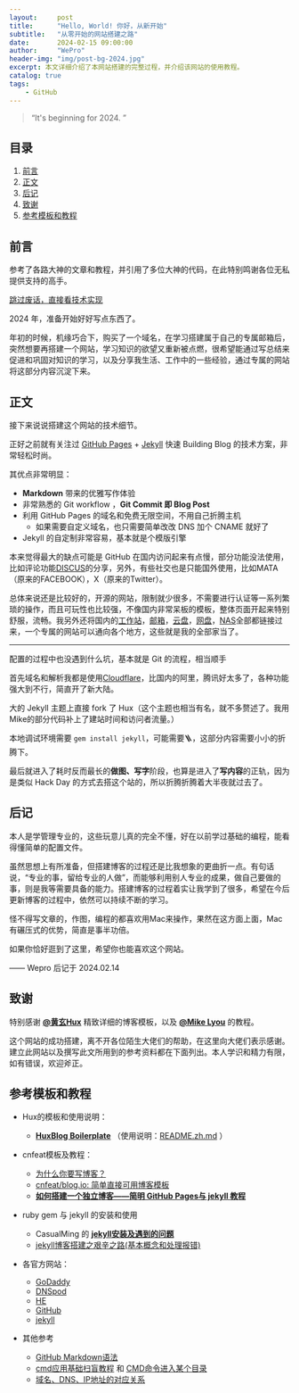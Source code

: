 ```yaml
---
layout:     post
title:      "Hello, World! 你好，从新开始"
subtitle:   "从零开始的网站搭建之路"
date:       2024-02-15 09:00:00
author:     "WePro"
header-img: "img/post-bg-2024.jpg"
excerpt: 本文详细介绍了本网站搭建的完整过程，并介绍该网站的使用教程。
catalog: true
tags:
    - GitHub
---
```


> “It's beginning for 2024. ”


## 目录

1. [前言](#前言)
2. [正文](#正文)
3. [后记](#后记)
4. [致谢](#致谢)
5. [参考模板和教程](#参考模板和教程)


## 前言
参考了各路大神的文章和教程，并引用了多位大神的代码，在此特别鸣谢各位无私提供支持的高手。

[跳过废话，直接看技术实现 ](#build) 

2024 年，准备开始好好写点东西了。


年初的时候，机缘巧合下，购买了一个域名，在学习搭建属于自己的专属邮箱后，突然想要再搭建一个网站，学习知识的欲望又重新被点燃，很希望能通过写总结来促进和巩固对知识的学习，以及分享我生活、工作中的一些经验，通过专属的网站将这部分内容沉淀下来。


<p id = "build"></p>

## 正文

接下来说说搭建这个网站的技术细节。  

正好之前就有关注过 [GitHub Pages](https://pages.github.com/) + [Jekyll](http://jekyllrb.com/) 快速 Building Blog 的技术方案，非常轻松时尚。

其优点非常明显：

* **Markdown** 带来的优雅写作体验
* 非常熟悉的 Git workflow ，**Git Commit 即 Blog Post**
* 利用 GitHub Pages 的域名和免费无限空间，不用自己折腾主机
	* 如果需要自定义域名，也只需要简单改改 DNS 加个 CNAME 就好了 
* Jekyll 的自定制非常容易，基本就是个模版引擎


本来觉得最大的缺点可能是 GitHub 在国内访问起来有点慢，部分功能没法使用，比如评论功能[DISCUS](https://wepro.disqus.com)的分享，另外，有些社交也是只能国外使用，比如MATA（原来的FACEBOOK），X（原来的Twitter）。

总体来说还是比较好的，开源的网站，限制就少很多，不需要进行认证等一系列繁琐的操作，而且可玩性也比较强，不像国内非常呆板的模板，整体页面开起来特别舒服，流畅。我另外还将国内的[工作站](https://wepro-uk.feishu.cn)，[邮箱](https://wepro-uk.feishu.cn/mail)，[云盘](https://yun.139.com)，[网盘](https://pan.quark.cn)，[NAS](https://www.zconnect.cn/)全部都链接过来，一个专属的网站可以通向各个地方，这些就是我的全部家当了。

---

配置的过程中也没遇到什么坑，基本就是 Git 的流程，相当顺手

首先域名和解析我都是使用[Cloudflare](https://www.cloudflare.com)，比国内的阿里，腾讯好太多了，各种功能强大到不行，简直开了新大陆。

大的 Jekyll 主题上直接 fork 了 Hux（这个主题也相当有名，就不多赘述了。我用Mike的部分代码补上了建站时间和访问者流量。）

本地调试环境需要 `gem install jekyll`，可能需要🪜，这部分内容需要小小的折腾下。

最后就进入了耗时反而最长的**做图、写字**阶段，也算是进入了**写内容**的正轨，因为是类似 Hack Day 的方式去搭这个站的，所以折腾折腾着大半夜就过去了。



## 后记

本人是学管理专业的，这些玩意儿真的完全不懂，好在以前学过基础的编程，能看得懂简单的配置文件。

虽然思想上有所准备，但搭建博客的过程还是比我想象的更曲折一点。有句话说，“专业的事，留给专业的人做”，而能够利用别人专业的成果，做自己要做的事，则是我等需要具备的能力。搭建博客的过程着实让我学到了很多，希望在今后更新博客的过程中，依然可以持续不断的学习。

怪不得写文章的，作图，编程的都喜欢用Mac来操作，果然在这方面上面，Mac有碾压式的优势，简直是事半功倍。

如果你恰好逛到了这里，希望你也能喜欢这个网站。

—— Wepro 后记于 2024.02.14

## 致谢

特别感谢 **[@黄玄Hux](https://github.com/Huxpro)** 精致详细的博客模板，以及 **[@Mike Lyou](https://github.com/mikelyou)** 的教程。

这个网站的成功搭建，离不开各位陌生大佬们的帮助，在这里向大佬们表示感谢。建立此网站以及撰写此文所用到的参考资料都在下面列出。本人学识和精力有限，如有错误，欢迎斧正。

## 参考模板和教程

- Hux的模板和使用说明：
	- **[HuxBlog Boilerplate](https://github.com/Huxpro/huxblog-boilerplate)** （使用说明：[README.zh.md](https://github.com/Huxpro/huxblog-boilerplate/blob/master/README.zh.md) ）

- cnfeat模板及教程：

  - [为什么你要写博客？](https://zhuanlan.zhihu.com/p/19743861)
  - [cnfeat/blog.io: 简单直接可用博客模板](https://github.com/cnfeat/blog.io)
  - **[如何搭建一个独立博客——简明 GitHub Pages与 jekyll 教程](https://www.cnfeat.com/blog/2014/05/11/how-to-build-a-blog/)**

- ruby gem 与 jekyll 的安装和使用
	- CasualMing 的 **[jekyll安装及遇到的问题](https://wuxin.netlify.com/passages/begin/2017-5-24-jekyll%E5%AE%89%E8%A3%85%E5%8F%8A%E9%81%87%E5%88%B0%E7%9A%84%E9%97%AE%E9%A2%98/)**
	- [jekyll博客搭建之艰辛之路(基本概念和处理报错)](https://dailc.github.io/2016/10/29/jekyllbuild.html)

- 各官方网站：
  - [GoDaddy](https://www.godaddy.com)
  - [DNSpod](http://www.dnspod.cn)
  - [HE](https://ipv6.he.net)
  - [GitHub](https://github.com)
  - [jekyll](http://jekyllcn.com/)

- 其他参考
	- [GitHub Markdown语法](https://help.github.com/cn/github/writing-on-github/basic-writing-and-formatting-syntax#ignoring-markdown-formatting)
	- [cmd应用基础扫盲教程](https://lellansin.wordpress.com/2012/12/15/cmd%E5%BA%94%E7%94%A8%E5%9F%BA%E7%A1%80-%E6%89%AB%E7%9B%B2%E6%95%99%E7%A8%8B/) 和 [CMD命令进入某个目录](https://blog.csdn.net/aidenliu/article/details/5390113)
	- [域名、DNS、IP地址的对应关系](https://www.jianshu.com/p/6323a4f0ada4)